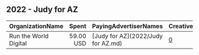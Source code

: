 ## 2022 - Judy for AZ 
|OrganizationName|Spent|PayingAdvertiserNames|CreativeUrls|Impressions|Genders|AgeBrackets|CountryCodes|BillingAddresses|CandidateBallotInformation|
|:---|---:|:---|:---|---:|:---|:---|:---|:---|:---|
|Run the World Digital|59.00 USD|[Judy for AZ](2022/Judy for AZ.md)|[0](https://www.snap.com/political-ads/asset/14a86a8f25d831b72bdda5517c9403fa92ad0d240676896ed03f146bc16f48e8?mediaType=mp4)|2,524||18+|united states|"1324 Spaight St,Madison,53703,US"|Judy Schwiebert|
